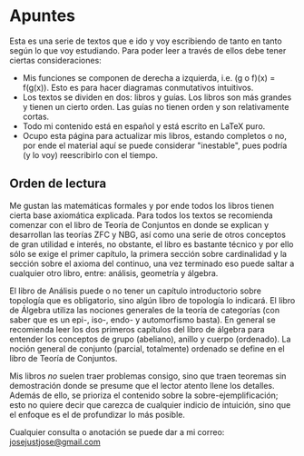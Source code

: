# Apuntes
Esta es una serie de textos que e ido y voy escribiendo de tanto en tanto según lo que voy estudiando.
Para poder leer a través de ellos debe tener ciertas consideraciones:

  - Mis funciones se componen de derecha a izquierda, i.e. (g o f)(x) = f(g(x)). Esto es para hacer diagramas conmutativos intuitivos.
  - Los textos se dividen en dos: libros y guías. Los libros son más grandes y tienen un cierto orden. Las guías no tienen orden y son relativamente cortas.
  - Todo mi contenido está en español y está escrito en LaTeX puro.
  - Ocupo esta página para actualizar mis libros, estando completos o no,
  por ende el material aquí se puede considerar "inestable", pues podría (y lo voy) reescribirlo con el tiempo.

## Orden de lectura
Me gustan las matemáticas formales y por ende todos los libros tienen cierta base axiomática explicada.
Para todos los textos se recomienda comenzar con el libro de Teoría de Conjuntos en donde se explican y desarrollan las teorías ZFC y NBG,
así como una serie de otros conceptos de gran utilidad e interés, no obstante, el libro es bastante técnico
y por ello sólo se exige el primer capítulo, la primera sección sobre cardinalidad y la sección sobre el axioma del continuo,
una vez terminado eso puede saltar a cualquier otro libro, entre: análisis, geometría y álgebra.

El libro de Análisis puede o no tener un capítulo introductorio sobre topología que es obligatorio, sino algún libro de topología lo indicará.
El libro de Álgebra utiliza las nociones generales de la teoría de categorías (con saber que es un epi-, iso-, endo- y automorfismo basta).
En general se recomienda leer los dos primeros capítulos del libro de álgebra para entender los conceptos de grupo (abeliano), anillo y cuerpo (ordenado).
La noción general de conjunto (parcial, totalmente) ordenado se define en el libro de Teoría de Conjuntos.

Mis libros *no* suelen traer problemas consigo, sino que traen teoremas sin demostración donde se presume que el lector atento llene los detalles.
Además de ello, se prioriza el contenido sobre la sobre-ejemplificación; esto no quiere decir que carezca de cualquier indicio de intuición,
sino que el enfoque es el de profundizar lo más posible.

Cualquier consulta o anotación se puede dar a mi correo: josejustjose@gmail.com
